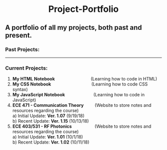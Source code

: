 # <p align="center"> Project-Portfolio </p>
## A portfolio of all my projects, both past and present.

### Past Projects: 

---

### Current Projects:

1)  **My HTML Notebook** &emsp;&emsp;&emsp;&emsp;&emsp;&emsp;&emsp;&emsp;(Learning how to code in HTML)
2)  **My CSS Notebook** &emsp;&emsp;&emsp;&emsp;&emsp;&emsp;&emsp;&emsp;&emsp;(Learning how to code CSS syntax)
3)  **My JavaScript Notebook** &nbsp;&emsp;&emsp;&emsp;&emsp;&emsp;&emsp;(Learning how to code in JavaScript)
4)  **ECE 471 - Communication Theory** &nbsp;&emsp;&emsp;(Website to store notes and resources regarding the course) <br /> 
  a)  Initial Update: **Ver. 1.07** (9/19/18)<br />
  b)  Recent Update: **Ver. 1.15** (10/13/18)
5)  **ECE 403/531 - RF Photonics** &emsp;&emsp;&emsp;&emsp;&emsp;(Website to store notes and resources regarding the course) <br />
  a)  Initial Update: **Ver. 1.01** (10/1/18)<br />
  b)  Recent Update: **Ver. 1.02** (10/11/18)
